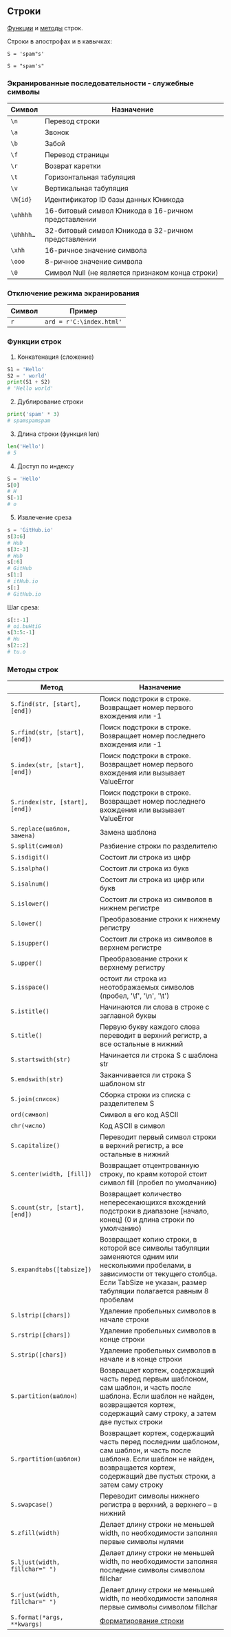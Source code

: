 ## Строки
[Функции](https://github.com/funtik039/Python_starter/blob/main/theory/string.md#%D1%84%D1%83%D0%BD%D0%BA%D1%86%D0%B8%D0%B8-%D1%81%D1%82%D1%80%D0%BE%D0%BA) и [методы](https://github.com/funtik039/Python_starter/blob/main/theory/string.md#%D0%BC%D0%B5%D1%82%D0%BE%D0%B4%D1%8B-%D1%81%D1%82%D1%80%D0%BE%D0%BA) строк.

Строки в апострофах и в кавычках:

`S = 'spam"s'`

`S = "spam's"`

### Экранированные последовательности - служебные символы
|Символ|Назначение|
|------|----------|
| `\n`|Перевод строки|
| `\a`|Звонок|
| `\b`|Забой|
| `\f`|Перевод страницы|
| `\r`|Возврат каретки|
| `\t`|Горизонтальная табуляция|
| `\v`|Вертикальная табуляция|
| `\N{id}`|Идентификатор ID базы данных Юникода|
| `\uhhhh`|16-битовый символ Юникода в 16-ричном представлении|
| `\Uhhhh…`|32-битовый символ Юникода в 32-ричном представлении|
| `\xhh`|16-ричное значение символа|
| `\ooo`|8-ричное значение символа|
| `\0`|Символ Null (не является признаком конца строки)|

### Отключение режима экранирования
|Символ|Пример|
|------|------|
| `r`|`ard = r'C:\index.html'`|

### Функции строк
1. Конкатенация (сложение)
```Python
S1 = 'Hello'
S2 = ' world'
print(S1 + S2)
# 'Hello world'
```

2. Дублирование строки
```Python
print('spam' * 3)
# spamspamspam
```

3. Длина строки (функция len)
```Python
len('Hello')
# 5
```

4. Доступ по индексу
```Python
S = 'Hello'
S[0]
# H
S[-1]
# o
```

5. Извлечение среза
```Python
s = 'GitHub.io'
s[3:6]
# Hub
s[3:-3]
# Hub
s[:6]
# GitHub
s[1:]
# itHub.io
s[:]
# GitHub.io
```
Шаг среза:
```Python
s[::-1]
# oi.buHtiG
s[3:5:-1]
# Hu
s[2::2]
# tu.o
```

### Методы строк
|Метод|Назначение|
|-----|----------|
| `S.find(str, [start],[end])`|Поиск подстроки в строке. Возвращает номер первого вхождения или -1|
| `S.rfind(str, [start],[end])`|Поиск подстроки в строке. Возвращает номер последнего вхождения или -1|
| `S.index(str, [start],[end])`|Поиск подстроки в строке. Возвращает номер первого вхождения или вызывает ValueError|
| `S.rindex(str, [start],[end])`|Поиск подстроки в строке. Возвращает номер последнего вхождения или вызывает ValueError|
| `S.replace(шаблон, замена)`|Замена шаблона|
| `S.split(символ)`|Разбиение строки по разделителю|
| `S.isdigit()`|Состоит ли строка из цифр|
| `S.isalpha()`|Состоит ли строка из букв|
| `S.isalnum()`|Состоит ли строка из цифр или букв|
| `S.islower()`|Состоит ли строка из символов в нижнем регистре|
| `S.lower()`|Преобразование строки к нижнему регистру|
| `S.isupper()`|Состоит ли строка из символов в верхнем регистре|
| `S.upper()`|Преобразование строки к верхнему регистру|
| `S.isspace()`|остоит ли строка из неотображаемых символов (пробел, '\f', '\n', '\t')|
| `S.istitle()`|Начинаются ли слова в строке с заглавной буквы|
| `S.title()`|Первую букву каждого слова переводит в верхний регистр, а все остальные в нижний|
| `S.startswith(str)`|Начинается ли строка S с шаблона str|
| `S.endswith(str)`|Заканчивается ли строка S шаблоном str|
| `S.join(список)`|Сборка строки из списка с разделителем S|
| `ord(символ)`|Символ в его код ASCII|
| `chr(число)`|Код ASCII в символ|
| `S.capitalize()`|Переводит первый символ строки в верхний регистр, а все остальные в нижний|
| `S.center(width, [fill])`|Возвращает отцентрованную строку, по краям которой стоит символ fill (пробел по умолчанию)|
| `S.count(str, [start],[end])`|Возвращает количество непересекающихся вхождений подстроки в диапазоне [начало, конец] (0 и длина строки по умолчанию)|
| `S.expandtabs([tabsize])`|Возвращает копию строки, в которой все символы табуляции заменяются одним или несколькими пробелами, в зависимости от текущего столбца. Если TabSize не указан, размер табуляции полагается равным 8 пробелам|
| `S.lstrip([chars])`|Удаление пробельных символов в начале строки|
| `S.rstrip([chars])`|Удаление пробельных символов в конце строки|
| `S.strip([chars])`|Удаление пробельных символов в начале и в конце строки|
| `S.partition(шаблон)`|Возвращает кортеж, содержащий часть перед первым шаблоном, сам шаблон, и часть после шаблона. Если шаблон не найден, возвращается кортеж, содержащий саму строку, а затем две пустых строки|
| `S.rpartition(шаблон)`|Возвращает кортеж, содержащий часть перед последним шаблоном, сам шаблон, и часть после шаблона. Если шаблон не найден, возвращается кортеж, содержащий две пустых строки, а затем саму строку|
| `S.swapcase()`|Переводит символы нижнего регистра в верхний, а верхнего – в нижний|
| `S.zfill(width)`|Делает длину строки не меньшей width, по необходимости заполняя первые символы нулями|
| `S.ljust(width, fillchar=" ")`|Делает длину строки не меньшей width, по необходимости заполняя последние символы символом fillchar|
| `S.rjust(width, fillchar=" ")`|Делает длину строки не меньшей width, по необходимости заполняя первые символы символом fillchar|
| `S.format(*args, **kwargs)`|[Форматирование строки](https://pythonworld.ru/osnovy/formatirovanie-strok-metod-format.html)|

